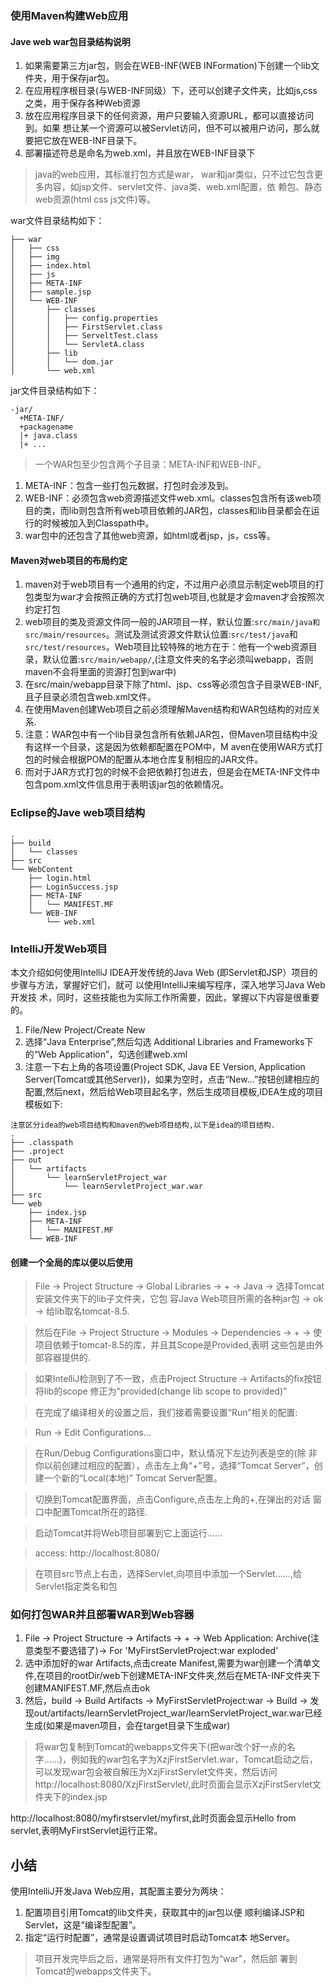 ### 使用Maven构建Web应用

#### Jave web war包目录结构说明

1. 如果需要第三方jar包，则会在WEB-INF(WEB INFormation)下创建一个lib文件夹，用于保存jar包。
2. 在应用程序根目录(与WEB-INF同级）下，还可以创建子文件夹，比如js,css之类，用于保存各种Web资源
3. 放在应用程序目录下的任何资源，用户只要输入资源URL，都可以直接访问到。如果
想让某一个资源可以被Servlet访问，但不可以被用户访问，那么就要把它放在WEB-INF目录下。
4. 部署描述符总是命名为web.xml，并且放在WEB-INF目录下

> java的web应用，其标准打包方式是war， war和jar类似，只不过它包含更多内容，如jsp文件、servlet文件、java类、web.xml配置，依 赖包、静态web资源(html css js文件)等。

war文件目录结构如下：

```
├── war
│   ├── css
│   ├── img
│   ├── index.html
│   ├── js
│   ├── META-INF
│   ├── sample.jsp
│   └── WEB-INF
│       ├── classes
│       │   ├── config.properties
│       │   ├── FirstServlet.class
│       │   ├── ServeltTest.class
│       │   └── ServletA.class
│       ├── lib
│       │   └── dom.jar
│       └── web.xml
```

jar文件目录结构如下：

```
-jar/
  +META-INF/
  +packagename
  |+ java.class
  |+ ...
```

> 一个WAR包至少包含两个子目录：META-INF和WEB-INF。

1. META-INF：包含一些打包元数据，打包时会涉及到。
2. WEB-INF：必须包含web资源描述文件web.xml。classes包含所有该web项目的类，而lib则包含所有web项目依赖的JAR包，classes和lib目录都会在运行的时候被加入到Classpath中。
3. war包中的还包含了其他web资源，如html或者jsp，js，css等。

#### Maven对web项目的布局约定

1. maven对于web项目有一个通用的约定，不过用户必须显示制定web项目的打包类型为war才会按照正确的方式打包web项目,也就是才会maven才会按照次约定打包
2. web项目的类及资源文件同一般的JAR项目一样，默认位置:`src/main/java和src/main/resources`。测试及测试资源文件默认位置:`src/test/java`和`src/test/resources`。Web项目比较特殊的地方在于：他有一个web资源目录，默认位置:`src/main/webapp/`,(注意文件夹的名字必须叫webapp，否则maven不会将里面的资源打包到war中)
3. 在src/main/webapp目录下除了html、jsp、css等必须包含子目录WEB-INF,且子目录必须包含web.xml文件。
4. 在使用Maven创建Web项目之前必须理解Maven结构和WAR包结构的对应关系.
5. 注意：WAR包中有一个lib目录包含所有依赖JAR包，但Maven项目结构中没有这样一个目录，这是因为依赖都配置在POM中，M aven在使用WAR方式打包的时候会根据POM的配置从本地仓库复制相应的JAR文件。
6. 而对于JAR方式打包的时候不会把依赖打包进去，但是会在META-INF文件中包含pom.xml文件信息用于表明该jar包的依赖情况。

### Eclipse的Jave web项目结构

```
.
├── build
│   └── classes
├── src
└── WebContent
    ├── login.html
    ├── LoginSuccess.jsp
    ├── META-INF
    │   └── MANIFEST.MF
    └── WEB-INF
        └── web.xml
```

### IntelliJ开发Web项目

本文介绍如何使用IntelliJ IDEA开发传统的Java Web
(即Servlet和JSP）项目的步骤与方法，掌握好它们，就可
以使用IntelliJ来编写程序，深入地学习Java Web开发技
术，同时，这些技能也为实际工作所需要，因此，掌握以下内容是很重要的。

1. File/New Project/Create New
2. 选择“Java Enterprise”,然后勾选 Additional Libraries and Frameworks下的“Web Application”，勾选创建web.xml
3. 注意一下右上角的各项设置(Project SDK, Java EE Version, Application Server(Tomcat或其他Server))，如果为空时，点击“New…”按钮创建相应的配置,然后next，然后给Web项目起名字，然后生成项目模板,IDEA生成的项目模板如下:

```
注意区分idea的web项目结构和maven的web项目结构,以下是idea的项目结构.
.
├── .classpath
├── .project
├── out
│   └── artifacts
│       └── learnServletProject_war
│           └── learnServletProject_war.war
├── src
└── web
    ├── index.jsp
    ├── META-INF
    │   └── MANIFEST.MF
    └── WEB-INF
```

#### 创建一个全局的库以便以后使用

> File -> Project Structure -> Global Libraries -> + -> Java
-> 选择Tomcat安装文件夹下的lib子文件夹，它包
容Java Web项目所需的各种jar包 -> ok -> 给lib取名tomcat-8.5.

> 然后在File -> Project Structure -> Modules -> Dependencies -> + -> 使项目依赖于tomcat-8.5的库，并且其Scope是Provided,表明
这些包是由外部容器提供的.

> 如果IntelliJ检测到了不一致，点击Project Structure -> Artifacts的fix按钮将lib的scope
修正为“provided(change lib scope to provided)”

> 在完成了编译相关的设置之后，我们接着需要设置“Run”相关的配置:

> Run -> Edit Configurations...

> 在Run/Debug Configurations窗口中，默认情况下左边列表是空的(除
非你以前创建过相应的配置），点击左上角“+”号，选择“Tomcat Server”，创建一个新的“Local(本地)” Tomcat Server配置。

> 切换到Tomcat配置界面，点击Configure,点击左上角的+,在弹出的对话
窗口中配置Tomcat所在的路径.

> 启动Tomcat并将Web项目部署到它上面运行……

> access: http://localhost:8080/

> 在项目src节点上右击，选择Servlet,向项目中添加一个Servlet……,给Servlet指定类名和包

### 如何打包WAR并且部署WAR到Web容器

1. File -> Project Structure -> Artifacts -> + -> Web Application: Archive(注意类型不要选错了)-> For 'MyFirstServletProject:war exploded'
2. 选中添加好的war Artifacts,点击create Manifest,需要为war创建一个清单文件,在项目的rootDir/web下创建META-INF文件夹,然后在META-INF文件夹下创建MANIFEST.MF,然后点击ok
3. 然后，build -> Build Artifacts -> MyFirstServletProject:war -> Build -> 发现out/artifacts/learnServletProject_war/learnServletProject_war.war已经生成(如果是maven项目，会在target目录下生成war)

> 将war包复制到Tomcat的webapps文件夹下(把war改个好一点的名字……)，例如我的war包名字为XzjFirstServlet.war，Tomcat启动之后，可以发现war包会被自解压为XzjFirstServlet文件夹，然后访问
http://localhost:8080/XzjFirstServlet/,此时页面会显示XzjFirstServlet文件夹下的index.jsp

http://localhost:8080/myfirstservlet/myfirst,此时页面会显示Hello from servlet,表明MyFirstServlet运行正常。

## 小结

使用IntelliJ开发Java Web应用，其配置主要分为两块：

1. 配置项目引用Tomcat的lib文件夹，获取其中的jar包以便
顺利编译JSP和Servlet，这是“编译型配置”。
2. 指定“运行时配置”，通常是设置调试项目时启动Tomcat本
地Server。

> 项目开发完毕后之后，通常是将所有文件打包为“war”，然后部
署到Tomcat的webapps文件夹下。
